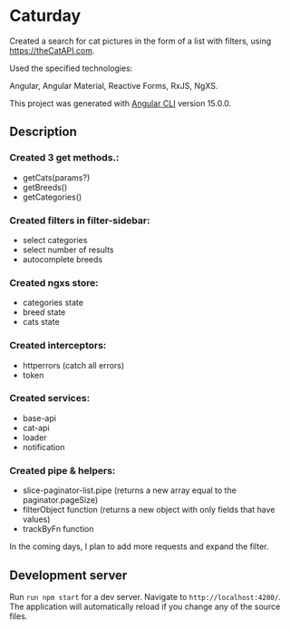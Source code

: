 # Caturday

Created a search for cat pictures in the form of a list with filters, using https://theCatAPI.com.

Used the specified technologies:

Angular, Angular Material, Reactive Forms, RxJS, NgXS.

This project was generated with [Angular CLI](https://github.com/angular/angular-cli) version 15.0.0.

## Description

### Created 3 get methods.:
- getCats(params?)
- getBreeds()
- getCategories()

### Created filters in filter-sidebar:
- select categories
- select number of results
- autocomplete breeds

### Created ngxs store:
- categories state
- breed state
- cats state

### Created interceptors:
- httperrors (catch all errors)
- token

### Created services:
- base-api
- cat-api
- loader
- notification
  
### Created pipe & helpers:
- slice-paginator-list.pipe (returns a new array equal to the paginator.pageSize)
- filterObject function (returns a new object with only fields that have values)
- trackByFn function
  
In the coming days, I plan to add more requests and expand the filter.

## Development server

Run `run npm start` for a dev server. Navigate to `http://localhost:4200/`. The application will automatically reload if you change any of the source files.
